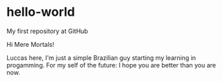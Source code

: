 # hello-world
My first repository at GitHub

Hi Mere Mortals!

Luccas here, I'm just a simple Brazilian guy starting my learning in progamming.
For my self of the future: I hope you are better than you are now.
